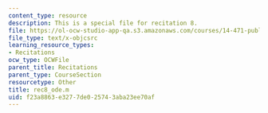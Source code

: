```yaml
---
content_type: resource
description: This is a special file for recitation 8.
file: https://ol-ocw-studio-app-qa.s3.amazonaws.com/courses/14-471-public-economics-i-fall-2012/f23a8863e3277de025743aba23ee70af_rec8_ode.m
file_type: text/x-objcsrc
learning_resource_types:
- Recitations
ocw_type: OCWFile
parent_title: Recitations
parent_type: CourseSection
resourcetype: Other
title: rec8_ode.m
uid: f23a8863-e327-7de0-2574-3aba23ee70af
---
```

